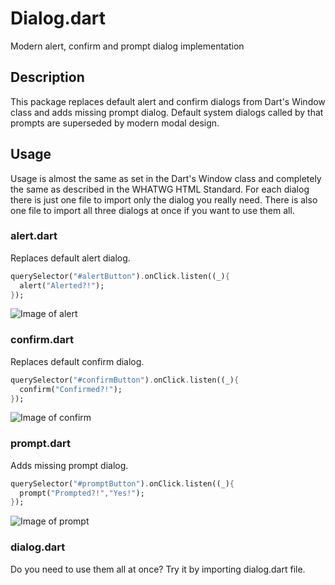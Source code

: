 # Dialog.dart

Modern alert, confirm and prompt dialog implementation

## Description

This package replaces default alert and confirm dialogs from Dart's Window class and adds missing prompt dialog. Default system dialogs called by that prompts are superseded by modern modal design.

## Usage

Usage is almost the same as set in the Dart's Window class and completely the same as described in the WHATWG HTML Standard. For each dialog there is just one file to import only the dialog you really need. There is also one file to import all three dialogs at once if you want to use them all.

### alert.dart

Replaces default alert dialog.

```Dart
querySelector("#alertButton").onClick.listen((_){
  alert("Alerted?!");
});
```

![Image of alert]()

### confirm.dart

Replaces default confirm dialog.

```Dart
querySelector("#confirmButton").onClick.listen((_){
  confirm("Confirmed?!");
});
```

![Image of confirm]()

### prompt.dart

Adds missing prompt dialog.

```Dart
querySelector("#promptButton").onClick.listen((_){
  prompt("Prompted?!","Yes!");
});
```

![Image of prompt]()

### dialog.dart

Do you need to use them all at once? Try it by importing dialog.dart file.